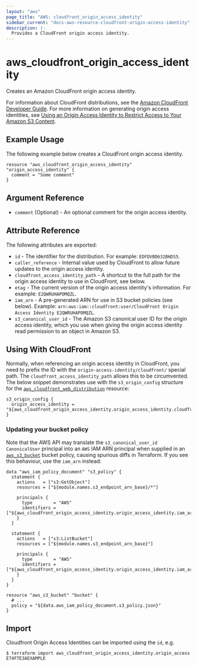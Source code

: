 ```yaml
---
layout: "aws"
page_title: "AWS: cloudfront_origin_access_identity"
sidebar_current: "docs-aws-resource-cloudfront-origin-access-identity"
description: |-
  Provides a CloudFront origin access identity.
---
```


# aws\_cloudfront\_origin\_access\_identity

Creates an Amazon CloudFront origin access identity.

For information about CloudFront distributions, see the
[Amazon CloudFront Developer Guide][1]. For more information on generating
origin access identities, see
[Using an Origin Access Identity to Restrict Access to Your Amazon S3 Content][2].

## Example Usage

The following example below creates a CloudFront origin access identity.

```hcl
resource "aws_cloudfront_origin_access_identity" "origin_access_identity" {
  comment = "Some comment"
}
```

## Argument Reference

* `comment` (Optional) - An optional comment for the origin access identity.

## Attribute Reference

The following attributes are exported:

* `id` - The identifier for the distribution. For example: `EDFDVBD632BHDS5`.
* `caller_reference` - Internal value used by CloudFront to allow future
   updates to the origin access identity.
* `cloudfront_access_identity_path` - A shortcut to the full path for the
   origin access identity to use in CloudFront, see below.
* `etag` - The current version of the origin access identity's information.
   For example: `E2QWRUHAPOMQZL`.
* `iam_arn` - A pre-generated ARN for use in S3 bucket policies (see below).
   Example: `arn:aws:iam::cloudfront:user/CloudFront Origin Access Identity
   E2QWRUHAPOMQZL`.
* `s3_canonical_user_id` - The Amazon S3 canonical user ID for the origin
   access identity, which you use when giving the origin access identity read
   permission to an object in Amazon S3.

## Using With CloudFront

Normally, when referencing an origin access identity in CloudFront, you need to
prefix the ID with the `origin-access-identity/cloudfront/` special path.
The `cloudfront_access_identity_path` allows this to be circumvented.
The below snippet demonstrates use with the `s3_origin_config` structure for the
[`aws_cloudfront_web_distribution`][3] resource:

```hcl
s3_origin_config {
  origin_access_identity = "${aws_cloudfront_origin_access_identity.origin_access_identity.cloudfront_access_identity_path}"
}
```

### Updating your bucket policy

Note that the AWS API may translate the `s3_canonical_user_id` `CanonicalUser`
principal into an `AWS` IAM ARN principal when supplied in an
[`aws_s3_bucket`][4] bucket policy, causing spurious diffs in Terraform. If
you see this behaviour, use the `iam_arn` instead:

```hcl
data "aws_iam_policy_document" "s3_policy" {
  statement {
    actions   = ["s3:GetObject"]
    resources = ["${module.names.s3_endpoint_arn_base}/*"]

    principals {
      type        = "AWS"
      identifiers = ["${aws_cloudfront_origin_access_identity.origin_access_identity.iam_arn}"]
    }
  }

  statement {
    actions   = ["s3:ListBucket"]
    resources = ["${module.names.s3_endpoint_arn_base}"]

    principals {
      type        = "AWS"
      identifiers = ["${aws_cloudfront_origin_access_identity.origin_access_identity.iam_arn}"]
    }
  }
}

resource "aws_s3_bucket" "bucket" {
  # ...
  policy = "${data.aws_iam_policy_document.s3_policy.json}"
}
```

[1]: http://docs.aws.amazon.com/AmazonCloudFront/latest/DeveloperGuide/Introduction.html
[2]: http://docs.aws.amazon.com/AmazonCloudFront/latest/DeveloperGuide/private-content-restricting-access-to-s3.html
[3]: /docs/providers/aws/r/cloudfront_distribution.html
[4]: /docs/providers/aws/r/s3_bucket.html


## Import

Cloudfront Origin Access Identities can be imported using the `id`, e.g.

```
$ terraform import aws_cloudfront_origin_access_identity.origin_access E74FTE3AEXAMPLE
```
